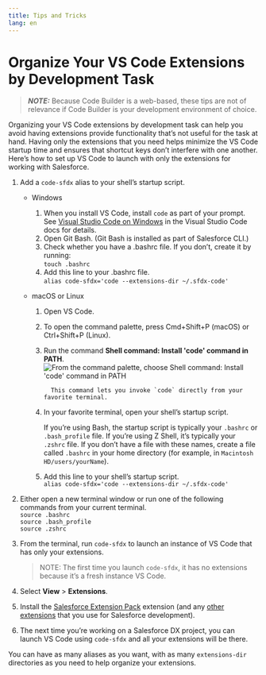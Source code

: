 ```yaml
---
title: Tips and Tricks
lang: en
---
```


# Organize Your VS Code Extensions by Development Task

> **_NOTE:_** Because Code Builder is a web-based, these tips are not of relevance if Code Builder is your development environment of choice.


Organizing your VS Code extensions by development task can help you avoid having extensions provide functionality that’s not useful for the task at hand. Having only the extensions that you need helps minimize the VS Code startup time and ensures that shortcut keys don’t interfere with one another. Here’s how to set up VS Code to launch with only the extensions for working with Salesforce.

1.  Add a `code-sfdx` alias to your shell’s startup script.

    - Windows

      1. When you install VS Code, install `code` as part of your prompt. See [Visual Studio Code on Windows](https://code.visualstudio.com/docs/setup/windows#_installation) in the Visual Studio Code docs for details.
      2. Open Git Bash. (Git Bash is installed as part of Salesforce CLI.)
      3. Check whether you have a .bashrc file. If you don’t, create it by running:  
         `touch .bashrc`
      4. Add this line to your .bashrc file.  
         `alias code-sfdx='code --extensions-dir ~/.sfdx-code'`

    - macOS or Linux

      1.  Open VS Code.
      2.  To open the command palette, press Cmd+Shift+P (macOS) or Ctrl+Shift+P (Linux).
      3.  Run the command **Shell command: Install 'code' command in PATH**.
          ![From the command palette, choose Shell command: Install 'code' command in PATH](./images/invoke_shell_command.png)

                This command lets you invoke `code` directly from your favorite terminal.

      4.  In your favorite terminal, open your shell’s startup script.

          If you’re using Bash, the startup script is typically your `.bashrc` or `.bash_profile` file. If you’re using Z Shell, it’s typically your `.zshrc` file. If you don’t have a file with these names, create a file called `.bashrc` in your home directory (for example, in `Macintosh HD/users/yourName`).

      5.  Add this line to your shell’s startup script.  
          `alias code-sfdx='code --extensions-dir ~/.sfdx-code'`

2.  Either open a new terminal window or run one of the following commands from your current terminal.  
    `source .bashrc`  
    `source .bash_profile`  
    `source .zshrc`

3.  From the terminal, run `code-sfdx` to launch an instance of VS Code that has only your extensions.

    > NOTE: The first time you launch `code-sfdx`, it has no extensions because it’s a fresh instance VS Code.

4.  Select **View** > **Extensions**.

5.  Install the [Salesforce Extension Pack](https://marketplace.visualstudio.com/items?itemName=salesforce.salesforcedx-vscode) extension (and any [other extensions](./en/getting-started/recommended-extensions) that you use for Salesforce development).

6.  The next time you’re working on a Salesforce DX project, you can launch VS Code using `code-sfdx` and all your extensions will be there.

You can have as many aliases as you want, with as many `extensions-dir` directories as you need to help organize your extensions.
